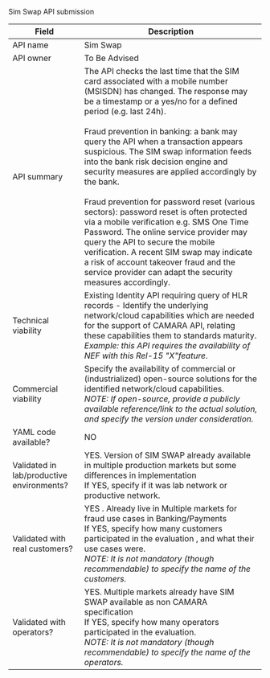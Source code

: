 Sim Swap API submission

| **Field** | Description |
| ---- | ----- |
| API name | Sim Swap |
| API owner | To Be Advised |
| API summary | The API checks the last time that the SIM card associated with a mobile number (MSISDN) has changed. The response may be a timestamp or a yes/no for a defined period (e.g. last 24h).<br /><br />Fraud prevention in banking: a bank may query the API when a transaction appears suspicious. The SIM swap information feeds into the bank risk decision engine and security measures are applied accordingly by the bank. ​<br /><br />Fraud prevention for password reset (various sectors): password reset is often protected via a mobile verification e.g. SMS One Time Password. The online service provider may query the API to secure the mobile verification. A recent SIM swap may indicate a risk of account takeover fraud and the service provider can adapt the security measures accordingly.|
| Technical viability | Existing Identity API requiring query of HLR records - Identify the underlying network/cloud capabilities which are needed for the support of CAMARA API, relating these capabilities them to standards maturity. <br><em>Example: this API requires the availability of NEF with this Rel-15 "X"feature</em>.
| Commercial viability | Specify the availability of commercial or (industrialized) open-source solutions for the identified network/cloud capabilities. <br><em> NOTE: If open-source, provide a publicly available reference/link to the actual solution, and specify the version under consideration.</em>|
| YAML code available? | NO |
| Validated in lab/productive environments? | YES. Version of SIM SWAP already available in multiple production markets but some differences in implementation <br>If YES, specify if it was lab network or productive network. |
| Validated with real customers? | YES . Already live in Multiple markets for fraud use cases in Banking/Payments <br>If YES, specify how many customers participated in the evaluation , and what their use cases were. <br><em>NOTE: It is not mandatory (though recommendable) to specify the name of the customers. </em> |
| Validated with operators? | YES. Multiple markets already have SIM SWAP available as non CAMARA specification  <br> If YES, specify how many operators participated in the evaluation. <br><em>NOTE: It is not mandatory (though recommendable) to specify the name of the operators. </em> |
